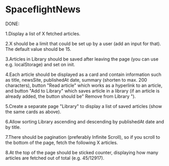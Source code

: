 # SpaceflightNews

DONE:

1.Display a list of X fetched articles.

2.X should be a limit that could be set up by a user (add an input for that). The default value should be 15.

3.Articles in Library should be saved after leaving the page (you can use e.g. localStorage) and set on init.

4.Each article should be displayed as a card and contain information such as title, newsSite, publishedAt date, summary (shorten to max. 200 characters), button "Read article" which works as a hyperlink to an article, and button "Add to Library" which saves article in a library (if an article is already added, the button should be" Remove from Library ").

5.Create a separate page "Library" to display a list of saved articles (show the same cards as above).

6.Allow sorting Library ascending and descending by publishedAt date and by title.

7.There should be pagination (preferably Infinite Scroll), so if you scroll to the bottom of the page, fetch the following X articles.

8.At the top of the page should be sticked counter, displaying how many articles are fetched out of total (e.g. 45/12917).
